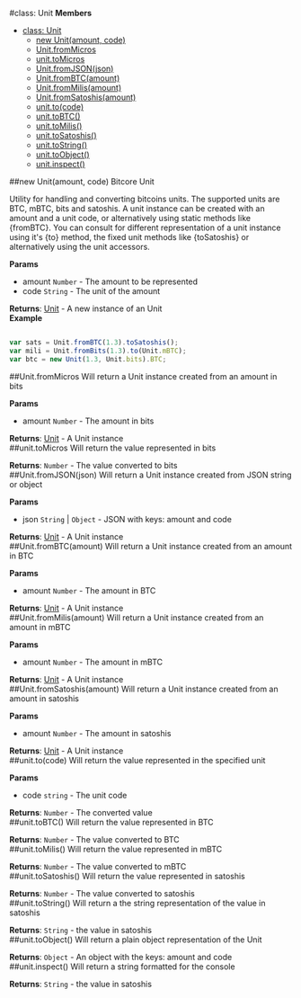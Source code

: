 <a name="Unit"></a>
#class: Unit
**Members**

* [class: Unit](#Unit)
  * [new Unit(amount, code)](#new_Unit)
  * [Unit.fromMicros](#Unit.fromMicros)
  * [unit.toMicros](#Unit#toMicros)
  * [Unit.fromJSON(json)](#Unit.fromJSON)
  * [Unit.fromBTC(amount)](#Unit.fromBTC)
  * [Unit.fromMilis(amount)](#Unit.fromMilis)
  * [Unit.fromSatoshis(amount)](#Unit.fromSatoshis)
  * [unit.to(code)](#Unit#to)
  * [unit.toBTC()](#Unit#toBTC)
  * [unit.toMilis()](#Unit#toMilis)
  * [unit.toSatoshis()](#Unit#toSatoshis)
  * [unit.toString()](#Unit#toString)
  * [unit.toObject()](#Unit#toObject)
  * [unit.inspect()](#Unit#inspect)

<a name="new_Unit"></a>
##new Unit(amount, code)
Bitcore Unit

Utility for handling and converting bitcoins units. The supported units are
BTC, mBTC, bits and satoshis. A unit instance can be created with an
amount and a unit code, or alternatively using static methods like {fromBTC}.
You can consult for different representation of a unit instance using it's
{to} method, the fixed unit methods like {toSatoshis} or alternatively using
the unit accessors.

**Params**

- amount `Number` - The amount to be represented  
- code `String` - The unit of the amount  

**Returns**: [Unit](#Unit) - A new instance of an Unit  
**Example**  
```javascript

var sats = Unit.fromBTC(1.3).toSatoshis();
var mili = Unit.fromBits(1.3).to(Unit.mBTC);
var btc = new Unit(1.3, Unit.bits).BTC;
```

<a name="Unit.fromMicros"></a>
##Unit.fromMicros
Will return a Unit instance created from an amount in bits

**Params**

- amount `Number` - The amount in bits  

**Returns**: [Unit](#Unit) - A Unit instance  
<a name="Unit#toMicros"></a>
##unit.toMicros
Will return the value represented in bits

**Returns**: `Number` - The value converted to bits  
<a name="Unit.fromJSON"></a>
##Unit.fromJSON(json)
Will return a Unit instance created from JSON string or object

**Params**

- json `String` | `Object` - JSON with keys: amount and code  

**Returns**: [Unit](#Unit) - A Unit instance  
<a name="Unit.fromBTC"></a>
##Unit.fromBTC(amount)
Will return a Unit instance created from an amount in BTC

**Params**

- amount `Number` - The amount in BTC  

**Returns**: [Unit](#Unit) - A Unit instance  
<a name="Unit.fromMilis"></a>
##Unit.fromMilis(amount)
Will return a Unit instance created from an amount in mBTC

**Params**

- amount `Number` - The amount in mBTC  

**Returns**: [Unit](#Unit) - A Unit instance  
<a name="Unit.fromSatoshis"></a>
##Unit.fromSatoshis(amount)
Will return a Unit instance created from an amount in satoshis

**Params**

- amount `Number` - The amount in satoshis  

**Returns**: [Unit](#Unit) - A Unit instance  
<a name="Unit#to"></a>
##unit.to(code)
Will return the value represented in the specified unit

**Params**

- code `string` - The unit code  

**Returns**: `Number` - The converted value  
<a name="Unit#toBTC"></a>
##unit.toBTC()
Will return the value represented in BTC

**Returns**: `Number` - The value converted to BTC  
<a name="Unit#toMilis"></a>
##unit.toMilis()
Will return the value represented in mBTC

**Returns**: `Number` - The value converted to mBTC  
<a name="Unit#toSatoshis"></a>
##unit.toSatoshis()
Will return the value represented in satoshis

**Returns**: `Number` - The value converted to satoshis  
<a name="Unit#toString"></a>
##unit.toString()
Will return a the string representation of the value in satoshis

**Returns**: `String` - the value in satoshis  
<a name="Unit#toObject"></a>
##unit.toObject()
Will return a plain object representation of the Unit

**Returns**: `Object` - An object with the keys: amount and code  
<a name="Unit#inspect"></a>
##unit.inspect()
Will return a string formatted for the console

**Returns**: `String` - the value in satoshis  
